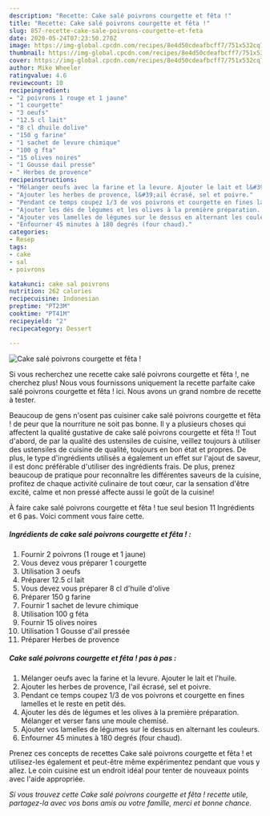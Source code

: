 ```yaml
---
description: "Recette: Cake salé poivrons courgette et fêta !"
title: "Recette: Cake salé poivrons courgette et fêta !"
slug: 857-recette-cake-sale-poivrons-courgette-et-feta
date: 2020-05-24T07:23:50.270Z
image: https://img-global.cpcdn.com/recipes/8e4d50cdeafbcff7/751x532cq70/cake-sale-poivrons-courgette-et-feta-photo-principale-de-la-recette.jpg
thumbnail: https://img-global.cpcdn.com/recipes/8e4d50cdeafbcff7/751x532cq70/cake-sale-poivrons-courgette-et-feta-photo-principale-de-la-recette.jpg
cover: https://img-global.cpcdn.com/recipes/8e4d50cdeafbcff7/751x532cq70/cake-sale-poivrons-courgette-et-feta-photo-principale-de-la-recette.jpg
author: Mike Wheeler
ratingvalue: 4.6
reviewcount: 10
recipeingredient:
- "2 poivrons 1 rouge et 1 jaune"
- "1 courgette"
- "3 oeufs"
- "12.5 cl lait"
- "8 cl dhuile dolive"
- "150 g farine"
- "1 sachet de levure chimique"
- "100 g fta"
- "15 olives noires"
- "1 Gousse dail presse"
- " Herbes de provence"
recipeinstructions:
- "Mélanger oeufs avec la farine et la levure. Ajouter le lait et l&#39;huile."
- "Ajouter les herbes de provence, l&#39;ail écrasé, sel et poivre."
- "Pendant ce temps coupez 1/3 de vos poivrons et courgette en fines lamelles et le reste en petit dés."
- "Ajouter les dés de légumes et les olives à la première préparation. Mélanger et verser fans une moule chemisé."
- "Ajouter vos lamelles de légumes sur le dessus en alternant les couleurs."
- "Enfourner 45 minutes à 180 degrés (four chaud)."
categories:
- Resep
tags:
- cake
- sal
- poivrons

katakunci: cake sal poivrons 
nutrition: 262 calories
recipecuisine: Indonesian
preptime: "PT23M"
cooktime: "PT41M"
recipeyield: "2"
recipecategory: Dessert

---
```



![Cake salé poivrons courgette et fêta !](https://img-global.cpcdn.com/recipes/8e4d50cdeafbcff7/751x532cq70/cake-sale-poivrons-courgette-et-feta-photo-principale-de-la-recette.jpg)

Si vous recherchez une recette cake salé poivrons courgette et fêta !, ne cherchez plus! Nous vous fournissons uniquement la recette parfaite cake salé poivrons courgette et fêta ! ici. Nous avons un grand nombre de recette à tester.

Beaucoup de gens n'osent pas cuisiner cake salé poivrons courgette et fêta ! de peur que la nourriture ne soit pas bonne. Il y a plusieurs choses qui affectent la qualité gustative de cake salé poivrons courgette et fêta !! Tout d'abord, de par la qualité des ustensiles de cuisine, veillez toujours à utiliser des ustensiles de cuisine de qualité, toujours en bon état et propres. De plus, le type d'ingrédients utilisés a également un effet sur l'ajout de saveur, il est donc préférable d'utiliser des ingrédients frais. De plus, prenez beaucoup de pratique pour reconnaître les différentes saveurs de la cuisine, profitez de chaque activité culinaire de tout cœur, car la sensation d'être excité, calme et non pressé affecte aussi le goût de la cuisine!

<!--inarticleads1-->

À faire cake salé poivrons courgette et fêta ! tue seul besion 11 Ingrédients et 6 pas. Voici comment vous faire cette.

##### Ingrédients de cake salé poivrons courgette et fêta ! :

1. Fournir 2 poivrons (1 rouge et 1 jaune)
1. Vous devez vous préparer 1 courgette
1. Utilisation 3 oeufs
1. Préparer 12.5 cl lait
1. Vous devez vous préparer 8 cl d&#39;huile d&#39;olive
1. Préparer 150 g farine
1. Fournir 1 sachet de levure chimique
1. Utilisation 100 g féta
1. Fournir 15 olives noires
1. Utilisation 1 Gousse d&#39;ail pressée
1. Préparer  Herbes de provence




<!--inarticleads2-->

##### Cake salé poivrons courgette et fêta ! pas à pas :

1. Mélanger oeufs avec la farine et la levure. Ajouter le lait et l&#39;huile.
1. Ajouter les herbes de provence, l&#39;ail écrasé, sel et poivre.
1. Pendant ce temps coupez 1/3 de vos poivrons et courgette en fines lamelles et le reste en petit dés.
1. Ajouter les dés de légumes et les olives à la première préparation. Mélanger et verser fans une moule chemisé.
1. Ajouter vos lamelles de légumes sur le dessus en alternant les couleurs.
1. Enfourner 45 minutes à 180 degrés (four chaud).




<!--inarticleads1-->

<p>
Prenez ces concepts de recettes Cake salé poivrons courgette et fêta ! et utilisez-les également et peut-être même expérimentez pendant que vous y allez. Le coin cuisine est un endroit idéal pour tenter de nouveaux points avec l'aide appropriée.
</p>

<p>
<i>Si vous trouvez cette Cake salé poivrons courgette et fêta ! recette utile, partagez-la avec vos bons amis ou votre famille, merci et bonne chance.</i>
</p>
